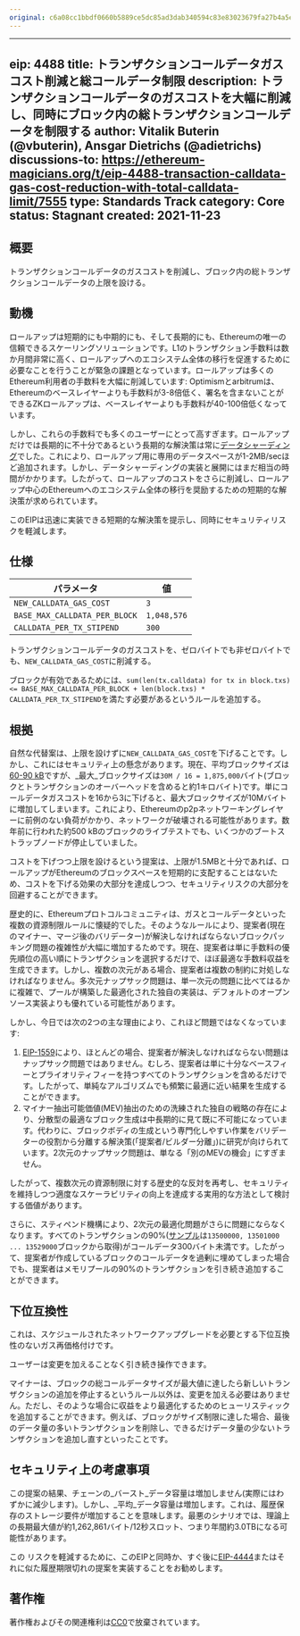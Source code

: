 ```yaml
---
original: c6a08cc1bbdf0660b5889ce5dc85ad3dab340594c83e83023679fa27b4a5e9d5
---
```


---
eip: 4488
title: トランザクションコールデータガスコスト削減と総コールデータ制限
description: トランザクションコールデータのガスコストを大幅に削減し、同時にブロック内の総トランザクションコールデータを制限する
author: Vitalik Buterin (@vbuterin), Ansgar Dietrichs (@adietrichs)
discussions-to: https://ethereum-magicians.org/t/eip-4488-transaction-calldata-gas-cost-reduction-with-total-calldata-limit/7555
type: Standards Track
category: Core
status: Stagnant
created: 2021-11-23
---

## 概要

トランザクションコールデータのガスコストを削減し、ブロック内の総トランザクションコールデータの上限を設ける。

## 動機

ロールアップは短期的にも中期的にも、そして長期的にも、Ethereumの唯一の信頼できるスケーリングソリューションです。L1のトランザクション手数料は数か月間非常に高く、ロールアップへのエコシステム全体の移行を促進するために必要なことを行うことが緊急の課題となっています。ロールアップは多くのEthereum利用者の手数料を大幅に削減しています: Optimismとarbitrumは、Ethereumのベースレイヤーよりも手数料が3-8倍低く、署名を含まないことができるZKロールアップは、ベースレイヤーよりも手数料が40-100倍低くなっています。

しかし、これらの手数料でも多くのユーザーにとって高すぎます。ロールアップだけでは長期的に不十分であるという長期的な解決策は常に[データシャーディング](https://github.com/ethereum/consensus-specs#sharding)でした。これにより、ロールアップ用に専用のデータスペースが1-2MB/secほど追加されます。しかし、データシャーディングの実装と展開にはまだ相当の時間がかかります。したがって、ロールアップのコストをさらに削減し、ロールアップ中心のEthereumへのエコシステム全体の移行を奨励するための短期的な解決策が求められています。

このEIPは迅速に実装できる短期的な解決策を提示し、同時にセキュリティリスクを軽減します。

## 仕様

| パラメータ | 値 |
| - | - |
| `NEW_CALLDATA_GAS_COST` | `3` |
| `BASE_MAX_CALLDATA_PER_BLOCK` | `1,048,576` |
| `CALLDATA_PER_TX_STIPEND` | `300` |

トランザクションコールデータのガスコストを、ゼロバイトでも非ゼロバイトでも、`NEW_CALLDATA_GAS_COST`に削減する。

ブロックが有効であるためには、`sum(len(tx.calldata) for tx in block.txs) <= BASE_MAX_CALLDATA_PER_BLOCK + len(block.txs) * CALLDATA_PER_TX_STIPEND`を満たす必要があるというルールを追加する。

## 根拠

自然な代替案は、上限を設けずに`NEW_CALLDATA_GAS_COST`を下げることです。しかし、これにはセキュリティ上の懸念があります。現在、平均ブロックサイズは[60-90 kB](https://etherscan.io/chart/blocksize)ですが、_最大_ブロックサイズは`30M / 16 = 1,875,000`バイト(ブロックとトランザクションのオーバーヘッドを含めると約1キロバイト)です。単にコールデータガスコストを16から3に下げると、最大ブロックサイズが10Mバイトに増加してしまいます。これにより、Ethereumのp2pネットワーキングレイヤーに前例のない負荷がかかり、ネットワークが破壊される可能性があります。数年前に行われた約500 kBのブロックのライブテストでも、いくつかのブートストラップノードが停止していました。

コストを下げつつ上限を設けるという提案は、上限が1.5MBと十分であれば、ロールアップがEthereumのブロックスペースを短期的に支配することはないため、コストを下げる効果の大部分を達成しつつ、セキュリティリスクの大部分を回避することができます。

歴史的に、Ethereumプロトコルコミュニティは、ガスとコールデータといった複数の資源制限ルールに懐疑的でした。そのようなルールにより、提案者(現在のマイナー、マージ後のバリデーター)が解決しなければならないブロックパッキング問題の複雑性が大幅に増加するためです。現在、提案者は単に手数料の優先順位の高い順にトランザクションを選択するだけで、ほぼ最適な手数料収益を生成できます。しかし、複数の次元がある場合、提案者は複数の制約に対処しなければなりません。多次元ナップサック問題は、単一次元の問題に比べてはるかに複雑で、プールが構築した最適化された独自の実装は、デフォルトのオープンソース実装よりも優れている可能性があります。

しかし、今日では次の2つの主な理由により、これほど問題ではなくなっています:

1. [EIP-1559](./eip-1559.md)により、ほとんどの場合、提案者が解決しなければならない問題はナップサック問題ではありません。むしろ、提案者は単に十分なベースフィーとプライオリティフィーを持つすべてのトランザクションを含めるだけです。したがって、単純なアルゴリズムでも頻繁に最適に近い結果を生成することができます。
2. マイナー抽出可能価値(MEV)抽出のための洗練された独自の戦略の存在により、分散型の最適なブロック生成は中長期的に見て既に不可能になっています。代わりに、ブロックボディの生成という専門化しやすい作業をバリデーターの役割から分離する解決策(「提案者/ビルダー分離」)に研究が向けられています。2次元のナップサック問題は、単なる「別のMEVの機会」にすぎません。

したがって、複数次元の資源制限に対する歴史的な反対を再考し、セキュリティを維持しつつ適度なスケーラビリティの向上を達成する実用的な方法として検討する価値があります。

さらに、スティペンド機構により、2次元の最適化問題がさらに問題にならなくなります。すべてのトランザクションの90%([サンプル](../assets/eip-4488/gas_and_calldata_sample.csv)は`13500000, 13501000 ... 13529000`ブロックから取得)がコールデータ300バイト未満です。したがって、提案者が作成しているブロックのコールデータを過剰に埋めてしまった場合でも、提案者はメモリプールの90%のトランザクションを引き続き追加することができます。

## 下位互換性

これは、スケジュールされたネットワークアップグレードを必要とする下位互換性のないガス再価格付けです。

ユーザーは変更を加えることなく引き続き操作できます。

マイナーは、ブロックの総コールデータサイズが最大値に達したら新しいトランザクションの追加を停止するというルール以外は、変更を加える必要はありません。ただし、そのような場合に収益をより最適化するためのヒューリスティックを追加することができます。例えば、ブロックがサイズ制限に達した場合、最後のデータ量の多いトランザクションを削除し、できるだけデータ量の少ないトランザクションを追加し直すといったことです。

## セキュリティ上の考慮事項

この提案の結果、チェーンの_バースト_データ容量は増加しません(実際にはわずかに減少します)。しかし、_平均_データ容量は増加します。これは、履歴保存のストレージ要件が増加することを意味します。最悪のシナリオでは、理論上の長期最大値が約1,262,861バイト/12秒スロット、つまり年間約3.0TBになる可能性があります。

この リスクを軽減するために、このEIPと同時か、すぐ後に[EIP-4444](./eip-4444.md)またはそれに似た履歴期限切れの提案を実装することをお勧めします。

## 著作権

著作権およびその関連権利は[CC0](../LICENSE.md)で放棄されています。